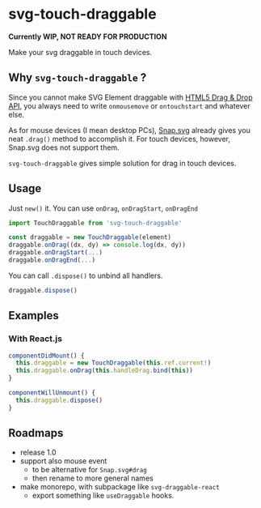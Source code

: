 # svg-touch-draggable

**Currently WIP, NOT READY FOR PRODUCTION**

Make your svg draggable in touch devices.

## Why `svg-touch-draggable` ?

Since you cannot make SVG Element draggable with [HTML5 Drag & Drop API](https://www.w3.org/TR/2010/WD-html5-20101019/dnd.html),
you always need to write `onmousemove` or `ontouchstart` and whatever else.

As for mouse devices (I mean desktop PCs), [Snap.svg](http://snapsvg.io/docs/#Element.drag) already gives you neat `.drag()` method
to accomplish it. For touch devices, however, Snap.svg does not support them.

`svg-touch-draggable` gives simple solution for drag in touch devices.

## Usage

Just `new()` it. You can use `onDrag`, `onDragStart`, `onDragEnd`

```ts
import TouchDraggable from 'svg-touch-draggable'

const draggable = new TouchDraggable(element)
draggable.onDrag((dx, dy) => console.log(dx, dy))
draggable.onDragStart(...)
draggable.onDragEnd(...)
```

You can call `.dispose()` to unbind all handlers.

```ts
draggable.dispose()
```

## Examples

### With React.js

```ts
componentDidMount() {
  this.draggable = new TouchDraggable(this.ref.current!)
  this.draggable.onDrag(this.handleDrag.bind(this))
}

componentWillUnmount() {
  this.draggable.dispose()
}
```

## Roadmaps

- release 1.0
- support also mouse event
  - to be alternative for `Snap.svg#drag`
  - then rename to more general names
- make monorepo, with subpackage like `svg-draggable-react`
  - export something like `useDraggable` hooks.
